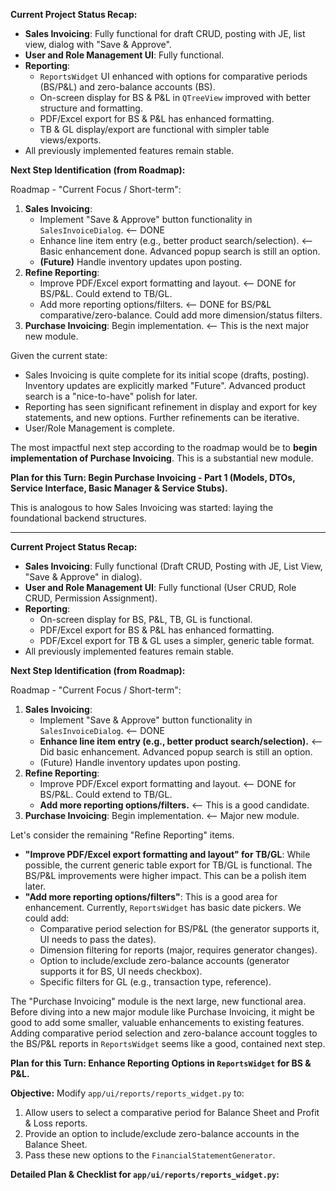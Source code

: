 **Current Project Status Recap:**

*   **Sales Invoicing**: Fully functional for draft CRUD, posting with JE, list view, dialog with "Save & Approve".
*   **User and Role Management UI**: Fully functional.
*   **Reporting**:
    *   `ReportsWidget` UI enhanced with options for comparative periods (BS/P&L) and zero-balance accounts (BS).
    *   On-screen display for BS & P&L in `QTreeView` improved with better structure and formatting.
    *   PDF/Excel export for BS & P&L has enhanced formatting.
    *   TB & GL display/export are functional with simpler table views/exports.
*   All previously implemented features remain stable.
    
**Next Step Identification (from Roadmap):**
    
Roadmap - "Current Focus / Short-term":
1.  **Sales Invoicing**:
    *   Implement "Save & Approve" button functionality in `SalesInvoiceDialog`. <-- DONE
    *   Enhance line item entry (e.g., better product search/selection). <-- Basic enhancement done. Advanced popup search is still an option.
    *   **(Future)** Handle inventory updates upon posting.
2.  **Refine Reporting**:
    *   Improve PDF/Excel export formatting and layout. <-- DONE for BS/P&L. Could extend to TB/GL.
    *   Add more reporting options/filters. <-- DONE for BS/P&L comparative/zero-balance. Could add more dimension/status filters.
3.  **Purchase Invoicing**: Begin implementation. <-- This is the next major new module.
    
Given the current state:
*   Sales Invoicing is quite complete for its initial scope (drafts, posting). Inventory updates are explicitly marked "Future". Advanced product search is a "nice-to-have" polish for later.
*   Reporting has seen significant refinement in display and export for key statements, and new options. Further refinements can be iterative.
*   User/Role Management is complete.

The most impactful next step according to the roadmap would be to **begin implementation of Purchase Invoicing**. This is a substantial new module.
    
**Plan for this Turn: Begin Purchase Invoicing - Part 1 (Models, DTOs, Service Interface, Basic Manager & Service Stubs).**

This is analogous to how Sales Invoicing was started: laying the foundational backend structures.

---
**Current Project Status Recap:**

*   **Sales Invoicing**: Fully functional (Draft CRUD, Posting with JE, List View, "Save & Approve" in dialog).
*   **User and Role Management UI**: Fully functional (User CRUD, Role CRUD, Permission Assignment).
*   **Reporting**:
    *   On-screen display for BS, P&L, TB, GL is functional.
    *   PDF/Excel export for BS & P&L has enhanced formatting.
    *   PDF/Excel export for TB & GL uses a simpler, generic table format.
*   All previously implemented features remain stable.
            
**Next Step Identification (from Roadmap):**
        
Roadmap - "Current Focus / Short-term":
1.  **Sales Invoicing**:
    *   Implement "Save & Approve" button functionality in `SalesInvoiceDialog`. <-- DONE
    *   **Enhance line item entry (e.g., better product search/selection).** <-- Did basic enhancement. Advanced popup search is still an option.
    *   (Future) Handle inventory updates upon posting.
2.  **Refine Reporting**:
    *   Improve PDF/Excel export formatting and layout. <-- DONE for BS/P&L. Could extend to TB/GL.
    *   **Add more reporting options/filters.** <-- This is a good candidate.
3.  **Purchase Invoicing**: Begin implementation. <-- Major new module.
            
Let's consider the remaining "Refine Reporting" items.
*   **"Improve PDF/Excel export formatting and layout" for TB/GL**: While possible, the current generic table export for TB/GL is functional. The BS/P&L improvements were higher impact. This can be a polish item later.
*   **"Add more reporting options/filters"**: This is a good area for enhancement. Currently, `ReportsWidget` has basic date pickers. We could add:
    *   Comparative period selection for BS/P&L (the generator supports it, UI needs to pass the dates).
    *   Dimension filtering for reports (major, requires generator changes).
    *   Option to include/exclude zero-balance accounts (generator supports it for BS, UI needs checkbox).
    *   Specific filters for GL (e.g., transaction type, reference).
        
The "Purchase Invoicing" module is the next large, new functional area.
Before diving into a new major module like Purchase Invoicing, it might be good to add some smaller, valuable enhancements to existing features. Adding comparative period selection and zero-balance account toggles to the BS/P&L reports in `ReportsWidget` seems like a good, contained next step.

**Plan for this Turn: Enhance Reporting Options in `ReportsWidget` for BS & P&L.**
    
**Objective:** 
Modify `app/ui/reports/reports_widget.py` to:
1.  Allow users to select a comparative period for Balance Sheet and Profit & Loss reports.
2.  Provide an option to include/exclude zero-balance accounts in the Balance Sheet.
3.  Pass these new options to the `FinancialStatementGenerator`.
        
**Detailed Plan & Checklist for `app/ui/reports/reports_widget.py`:**

